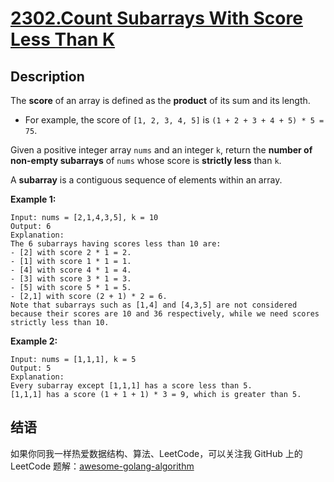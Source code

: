# [2302.Count Subarrays With Score Less Than K][title]

## Description
The **score** of an array is defined as the **product** of its sum and its length.

- For example, the score of `[1, 2, 3, 4, 5]` is `(1 + 2 + 3 + 4 + 5) * 5 = 75`.

Given a positive integer array `nums` and an integer `k`, return the **number of non-empty subarrays** of `nums` whose score is **strictly less** than `k`.

A **subarray** is a contiguous sequence of elements within an array.

**Example 1:**

```
Input: nums = [2,1,4,3,5], k = 10
Output: 6
Explanation:
The 6 subarrays having scores less than 10 are:
- [2] with score 2 * 1 = 2.
- [1] with score 1 * 1 = 1.
- [4] with score 4 * 1 = 4.
- [3] with score 3 * 1 = 3. 
- [5] with score 5 * 1 = 5.
- [2,1] with score (2 + 1) * 2 = 6.
Note that subarrays such as [1,4] and [4,3,5] are not considered because their scores are 10 and 36 respectively, while we need scores strictly less than 10.
```

**Example 2:**

```
Input: nums = [1,1,1], k = 5
Output: 5
Explanation:
Every subarray except [1,1,1] has a score less than 5.
[1,1,1] has a score (1 + 1 + 1) * 3 = 9, which is greater than 5.
```

## 结语

如果你同我一样热爱数据结构、算法、LeetCode，可以关注我 GitHub 上的 LeetCode 题解：[awesome-golang-algorithm][me]

[title]: https://leetcode.com/problems/count-subarrays-with-score-less-than-k/
[me]: https://github.com/kylesliu/awesome-golang-algorithm
